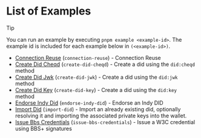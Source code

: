 # List of Examples

> [!TIP]
> You can run an example by executing `pnpm example <example-id>`. The example id is included for each example below in `(<example-id>)`.

- [Connection Reuse](./examples/connection-reuse) (`connection-reuse`) - Connection Reuse
- [Create Did Cheqd](./examples/create-did-cheqd) (`create-did-cheqd`) - Create a did using the `did:cheqd` method
- [Create Did Jwk](./examples/create-did-jwk) (`create-did-jwk`) - Create a did using the `did:jwk` method
- [Create Did Key](./examples/create-did-key) (`create-did-key`) - Create a did using the `did:key` method
- [Endorse Indy Did](./examples/endorse-indy-did) (`endorse-indy-did`) - Endorse an Indy DID
- [Import Did](./examples/import-did) (`import-did`) - Import an already existing did, optionally resolving it and importing the associated private keys into the wallet.
- [Issue Bbs Credentials](./examples/issue-bbs-credentials) (`issue-bbs-credentials`) - Issue a W3C credential using BBS+ signatures
